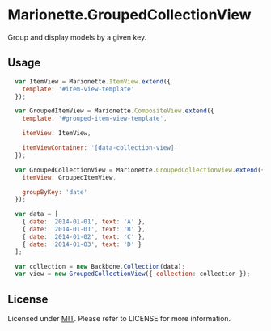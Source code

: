 # Marionette.GroupedCollectionView

Group and display models by a given key.

## Usage

``` js
  var ItemView = Marionette.ItemView.extend({
    template: '#item-view-template'
  });

  var GroupedItemView = Marionette.CompositeView.extend({
    template: '#grouped-item-view-template',

    itemView: ItemView,

    itemViewContainer: '[data-collection-view]'
  });

  var GroupedCollectionView = Marionette.GroupedCollectionView.extend({
    itemView: GroupedItemView,

    groupByKey: 'date'
  });

  var data = [
    { date: '2014-01-01', text: 'A' },
    { date: '2014-01-01', text: 'B' },
    { date: '2014-01-02', text: 'C' },
    { date: '2014-01-03', text: 'D' }
  ];

  var collection = new Backbone.Collection(data);
  var view = new GroupedCollectionView({ collection: collection });
```

## License

Licensed under [MIT](http://opensource.org/licenses/mit-license.php). Please refer to LICENSE for more information.
